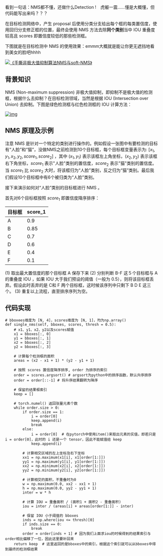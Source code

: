 看到一句话：NMS都不懂，还做什么Detection !　虎躯一震……懂是大概懂，但代码能写出来吗？？？

在目标检测网络中，产生 proposal 后使用分类分支给出每个框的每类置信度，使用回归分支修正框的位置，最终会使用 NMS 方法去除**同个类别**当中 IOU 重叠度较高且 scores 即置信度较低的那些检测框。

下图就是在目标检测中 NMS 的使用效果：emmm大概就是能让你更无遮挡地看到美女的脸吧hhhh

[![《手撕非极大值抑制算法NMS与soft-NMS》](https://camo.githubusercontent.com/e4222e181be6518dc9e316e5ded87f01f7b42f0e/68747470733a2f2f692e6c6f6c692e6e65742f323032302f30352f31352f6774587251437677793235624f684d2e6a7067)](https://camo.githubusercontent.com/e4222e181be6518dc9e316e5ded87f01f7b42f0e/68747470733a2f2f692e6c6f6c692e6e65742f323032302f30352f31352f6774587251437677793235624f684d2e6a7067)

## 背景知识

NMS (Non-maximum suppression) 非极大值抑制，即抑制不是极大值的检测框，根据什么去抑制？在目标检测领域，当然是根据 IOU (Intersection over Union) 去抑制。下图是绿色检测框与红色检测框的 IOU 计算方法：

[![img](https://camo.githubusercontent.com/73c18c04dbd193171719a27ac4d36f4e195fc70c/68747470733a2f2f692e6c6f6c692e6e65742f323032302f30352f31352f47486976597a557464534a725a4e452e706e67)](https://camo.githubusercontent.com/73c18c04dbd193171719a27ac4d36f4e195fc70c/68747470733a2f2f692e6c6f6c692e6e65742f323032302f30352f31352f47486976597a557464534a725a4e452e706e67)

## NMS 原理及示例

注意 NMS 是针对一个特定的类别进行操作的。例如假设一张图中有要检测的目标有“人脸”和“猫”，没做NMS之前检测到10个目标框，每个目标框变量表示为: $[x_1,y_1,x_2,y_2,score_1,score_2]$ ，其中 $(x_1,y_1)$ 表示该框左上角坐标，$(x_2,y_2)$ 表示该框右下角坐标，$score_1$ 表示"人脸"类别的置信度，$score_2$ 表示"猫"类别的置信度。当 $score_1$ 比 $score_2$ 大时，将该框归为“人脸”类别，反之归为“猫”类别。最后我们假设10个目标框中有6个被归类为“人脸”类别。

接下来演示如何对“人脸”类别的目标框进行 NMS 。

首先对6个目标框按照 $score_1$ 即置信度降序排序：

| 目标框 | score_1 |
| ------ | ------- |
| A      | 0.9     |
| B      | 0.85    |
| C      | 0.7     |
| D      | 0.6     |
| E      | 0.4     |
| F      | 0.1     |

(1) 取出最大置信度的那个目标框 A 保存下来 (2) 分别判断 B-F 这５个目标框与 A 的重叠度 IOU ，如果 IOU 大于我们预设的阈值（一般为 0.5），则将该目标框丢弃。假设此时丢弃的是 C和 F 两个目标框，这时候该序列中只剩下 B D E 这三个。 (3) 重复以上流程，直至排序序列为空。

## 代码实现

```
# bboxees维度为 [N, 4]，scores维度为 [N, 1]，均为np.array()
def single_nms(self, bboxes, scores, thresh = 0.5):
    # x1、y1、x2、y2以及scores赋值
    x1 = bboxes[:, 0]
    y1 = bboxes[:, 1]
    x2 = bboxes[:, 2]
    y2 = bboxes[:, 3]
    
    # 计算每个检测框的面积
    areas = (x2 - x1 + 1) * (y2 - y1 + 1) 
    
    # 按照 scores 置信度降序排序, order 为排序的索引
    order = scores.argsort() # argsort为python中的排序函数，默认升序排序
    order = order[::-1] # 将升序结果翻转为降序
    
    # 保留的结果框索引
    keep = []
    
    # torch.numel() 返回张量元素个数
    while order.size > 0:
        if order.size == 1:
            i = order[0]
            keep.append(i)
            break
        else:
            i = order[0]  # 在pytorch中使用item()来取出元素的实值，即若只是 i = order[0]，此时的 i 还是一个 tensor，因此不能赋值给 keep
            keep.append(i)
            
        # 计算相交区域的左上坐标及右下坐标
        xx1 = np.maximum(x1[i], x1[order[1:]])
        yy1 = np.maximum(y1[i], y1[order[1:]])
        xx2 = np.minimum(x2[i], x2[order[1:]])
        yy2 = np.minimum(y2[i], y2[order[1:]])
        
        # 计算相交的面积，不重叠时为0
        w = np.maximum(0.0, xx2 - xx1 + 1)
        h = np.maximum(0.0, yy2 - yy1 + 1)
        inter = w * h
        
        # 计算 IOU = 重叠面积 / (面积1 + 面积2 - 重叠面积)
        iou = inter / (areas[i] + areas[order[1:]] - inter)
        
        # 保留 IOU 小于阈值的 bboxes
        inds = np.where(iou <= thresh)[0]
        if inds.size == 0:
            break
        order = order[inds + 1] # 因为我们上面求iou的时候得到的结果索引与order相比偏移了一位，因此这里要补回来
    return keep  # 这里返回的是bboxes中的索引，根据这个索引就可以从bboxes中得到最终的检测框结果
```